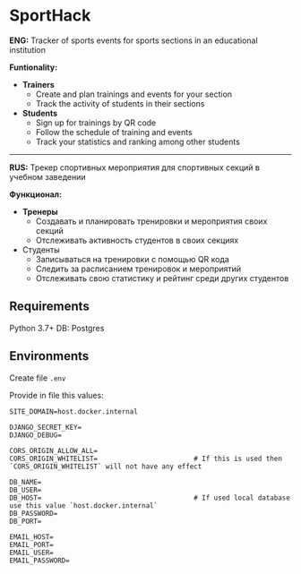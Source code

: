 # SportHack

**ENG:** Tracker of sports events for sports sections in an educational institution

**Funtionality:**

* **Trainers**
  * Create and plan trainings and events for your section
  * Track the activity of students in their sections
* **Students**
  * Sign up for trainings by QR code
  * Follow the schedule of training and events
  * Track your statistics and ranking among other students

---

**RUS:** Трекер спортивных мероприятия для спортивных секций в учебном заведении

**Функционал:**

* **Тренеры**
  * Создавать и планировать тренировки и мероприятия своих секций
  * Отслеживать активность студентов в своих секциях
* Студенты
  * Записываться на тренировки с помощью QR кода
  * Следить за расписанием тренировок и мероприятий
  * Отслеживать свою статистику и рейтинг среди других студентов

## Requirements

Python 3.7+
DB: Postgres

## Environments

Create file `.env`

Provide in file this values:

```
SITE_DOMAIN=host.docker.internal

DJANGO_SECRET_KEY=
DJANGO_DEBUG=

CORS_ORIGIN_ALLOW_ALL=
CORS_ORIGIN_WHITELIST=                        # If this is used then `CORS_ORIGIN_WHITELIST` will not have any effect

DB_NAME=
DB_USER=
DB_HOST=                                      # If used local database use this value `host.docker.internal`
DB_PASSWORD=
DB_PORT=

EMAIL_HOST=
EMAIL_PORT=
EMAIL_USER=
EMAIL_PASSWORD=
```
